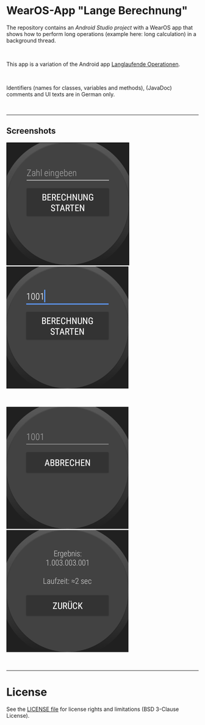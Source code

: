 # WearOS-App "Lange Berechnung"

The repository contains an *Android Studio project* with a WearOS app that shows how to perform long operations (example here: long calculation) in a background thread.

<br>

This app is a variation of the Android app [Langlaufende Operationen](https://github.com/MDecker-MobileComputing/Android_LanglaufendeOperationen).

<br>

Identifiers (names for classes, variables and methods), (JavaDoc) comments and UI texts are in German only.

<br>

----

## Screenshots

![Screenshot 1](screenshot_1.png)   ![Screenshot 2](screenshot_2.png) 

<br>

![Screenshot 3](screenshot_3.png)   ![Screenshot 4](screenshot_4.png) 

<br>

----
# License

See the [LICENSE file](LICENSE.md) for license rights and limitations (BSD 3-Clause License).

